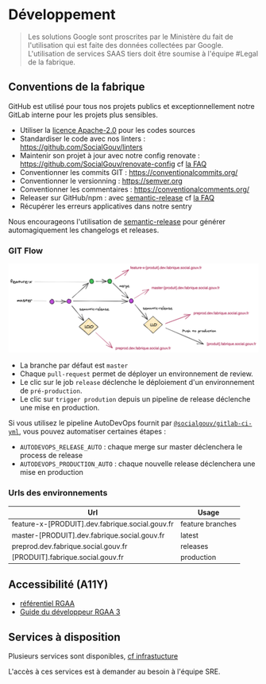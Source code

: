 # Développement

> Les solutions Google sont proscrites par le Ministère du fait de l'utilisation qui est faite des données collectées par Google. L'utilisation de services SAAS tiers doit être soumise à l'équipe #Legal de la fabrique.

## Conventions de la fabrique

GitHub est utilisé pour tous nos projets publics et exceptionnellement notre GitLab interne pour les projets plus sensibles.

- Utiliser la [licence Apache-2.0](https://www.numerique.gouv.fr/publications/politique-logiciel-libre/pratique/#aide-au-choix-de-la-licence) pour les codes sources
- Standardiser le code avec nos linters : https://github.com/SocialGouv/linters
- Maintenir son projet à jour avec notre config renovate : https://github.com/SocialGouv/renovate-config cf [la FAQ](/faq?id=utilisation-de-renovate)
- Conventionner les commits GIT : https://conventionalcommits.org/
- Conventionner le versionning : https://semver.org
- Conventionner les commentaires : https://conventionalcomments.org/
- Releaser sur GitHub/npm : avec [semantic-release](https://github.com/semantic-release/semantic-release) cf [la FAQ](/faq?id=installer-semantic-release)
- Récupérer les erreurs applicatives dans notre sentry

Nous encourageons l'utilisation de [semantic-release](/faq?id=installer-semantic-release) pour générer automagiquement les changelogs et releases.

### GIT Flow

[![](_media/git-flow-simple.png ":size=700x280")](https://excalidraw.com/#json=6310453672148992,FwMPM_CsC9gVxxdMN2WzzA)

- La branche par défaut est `master`
- Chaque `pull-request` permet de déployer un environnement de review.
- Le clic sur le job `release` déclenche le déploiement d'un environnement de `pré-production`.
- Le clic sur `trigger prodution` depuis un pipeline de release déclenche une mise en production.

Si vous utilisez le pipeline AutoDevOps fournit par [`@socialgouv/gitlab-ci-yml`](https://github.com/SocialGouv/gitlab-ci-yml/), vous pouvez automatiser certaines étapes :

- `AUTODEVOPS_RELEASE_AUTO` : chaque merge sur master déclenchera le process de release
- `AUTODEVOPS_PRODUCTION_AUTO` : chaque nouvelle release déclenchera une mise en production

### Urls des environnements

| Url                                             | Usage            |
| ----------------------------------------------- | ---------------- |
| feature-x-[PRODUIT].dev.fabrique.social.gouv.fr | feature branches |
| master-[PRODUIT].dev.fabrique.social.gouv.fr    | latest           |
| preprod.dev.fabrique.social.gouv.fr             | releases         |
| [PRODUIT].fabrique.social.gouv.fr               | production       |

## Accessibilité (A11Y)

- [référentiel RGAA](http://references.modernisation.gouv.fr/rgaa-accessibilite/)
- [Guide du développeur RGAA 3](https://github.com/DISIC/guide-developpeur)

## Services à disposition

Plusieurs services sont disponibles, [cf infrastucture](infrastructure?id=services-transverses)

L'accès à ces services est à demander au besoin à l'équipe SRE.
